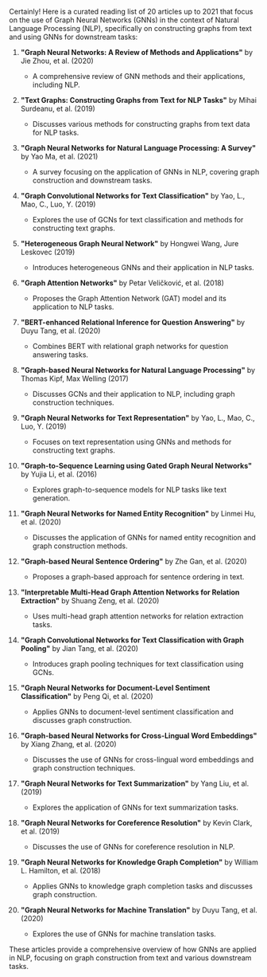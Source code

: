 Certainly! Here is a curated reading list of 20 articles up to 2021 that focus on the use of Graph Neural Networks (GNNs) in the context of Natural Language Processing (NLP), specifically on constructing graphs from text and using GNNs for downstream tasks:

1. **"Graph Neural Networks: A Review of Methods and Applications"** by Jie Zhou, et al. (2020)
   - A comprehensive review of GNN methods and their applications, including NLP.

2. **"Text Graphs: Constructing Graphs from Text for NLP Tasks"** by Mihai Surdeanu, et al. (2019)
   - Discusses various methods for constructing graphs from text data for NLP tasks.

3. **"Graph Neural Networks for Natural Language Processing: A Survey"** by Yao Ma, et al. (2021)
   - A survey focusing on the application of GNNs in NLP, covering graph construction and downstream tasks.

4. **"Graph Convolutional Networks for Text Classification"** by Yao, L., Mao, C., Luo, Y. (2019)
   - Explores the use of GCNs for text classification and methods for constructing text graphs.

5. **"Heterogeneous Graph Neural Network"** by Hongwei Wang, Jure Leskovec (2019)
   - Introduces heterogeneous GNNs and their application in NLP tasks.

6. **"Graph Attention Networks"** by Petar Veličković, et al. (2018)
   - Proposes the Graph Attention Network (GAT) model and its application to NLP tasks.

7. **"BERT-enhanced Relational Inference for Question Answering"** by Duyu Tang, et al. (2020)
   - Combines BERT with relational graph networks for question answering tasks.

8. **"Graph-based Neural Networks for Natural Language Processing"** by Thomas Kipf, Max Welling (2017)
   - Discusses GCNs and their application to NLP, including graph construction techniques.

9. **"Graph Neural Networks for Text Representation"** by Yao, L., Mao, C., Luo, Y. (2019)
   - Focuses on text representation using GNNs and methods for constructing text graphs.

10. **"Graph-to-Sequence Learning using Gated Graph Neural Networks"** by Yujia Li, et al. (2016)
    - Explores graph-to-sequence models for NLP tasks like text generation.

11. **"Graph Neural Networks for Named Entity Recognition"** by Linmei Hu, et al. (2020)
    - Discusses the application of GNNs for named entity recognition and graph construction methods.

12. **"Graph-based Neural Sentence Ordering"** by Zhe Gan, et al. (2020)
    - Proposes a graph-based approach for sentence ordering in text.

13. **"Interpretable Multi-Head Graph Attention Networks for Relation Extraction"** by Shuang Zeng, et al. (2020)
    - Uses multi-head graph attention networks for relation extraction tasks.

14. **"Graph Convolutional Networks for Text Classification with Graph Pooling"** by Jian Tang, et al. (2020)
    - Introduces graph pooling techniques for text classification using GCNs.

15. **"Graph Neural Networks for Document-Level Sentiment Classification"** by Peng Qi, et al. (2020)
    - Applies GNNs to document-level sentiment classification and discusses graph construction.

16. **"Graph-based Neural Networks for Cross-Lingual Word Embeddings"** by Xiang Zhang, et al. (2020)
    - Discusses the use of GNNs for cross-lingual word embeddings and graph construction techniques.

17. **"Graph Neural Networks for Text Summarization"** by Yang Liu, et al. (2019)
    - Explores the application of GNNs for text summarization tasks.

18. **"Graph Neural Networks for Coreference Resolution"** by Kevin Clark, et al. (2019)
    - Discusses the use of GNNs for coreference resolution in NLP.

19. **"Graph Neural Networks for Knowledge Graph Completion"** by William L. Hamilton, et al. (2018)
    - Applies GNNs to knowledge graph completion tasks and discusses graph construction.

20. **"Graph Neural Networks for Machine Translation"** by Duyu Tang, et al. (2020)
    - Explores the use of GNNs for machine translation tasks.

These articles provide a comprehensive overview of how GNNs are applied in NLP, focusing on graph construction from text and various downstream tasks.